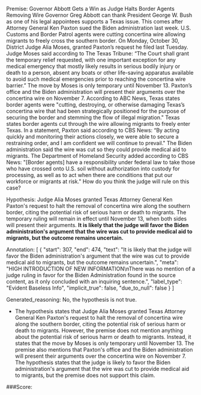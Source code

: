 
Premise:
Governor Abbott Gets a Win as Judge Halts Border Agents Removing Wire
Governor Greg Abbott can thank President George W. Bush as one of his legal appointees supports a Texas issue. This comes after Attorney General Ken Paxton sued the Biden administration last week. U.S. Customs and Border Patrol agents were cutting concertina wire allowing migrants to freely cross the southern border.
On Monday, October 30, District Judge Alia Moses, granted Paxton’s request he filed last Tuesday.
Judge Moses said according to The Texas Tribune:
“The Court shall grant the temporary relief requested, with one important exception for any medical emergency that mostly likely results in serious bodily injury or death to a person, absent any boats or other life-saving apparatus available to avoid such medical emergencies prior to reaching the concertina wire barrier.”
The move by Moses is only temporary until November 13. Paxton’s office and the Biden administration will present their arguments over the concertina wire on November 7.
According to ABC News, Texas states border agents were "cutting, destroying, or otherwise damaging Texas’s concertina wire that had been strategically positioned for the purpose of securing the border and stemming the flow of illegal migration."
Texas states border agents cut through the wire allowing migrants to freely enter Texas.
In a statement, Paxton said according to CBS News:
“By acting quickly and monitoring their actions closely, we were able to secure a restraining order, and I am confident we will continue to prevail."
The Biden administration said the wire was cut so they could provide medical aid to migrants.
The Department of Homeland Security added according to CBS News:
"[Border agents] have a responsibility under federal law to take those who have crossed onto U.S. soil without authorization into custody for processing, as well as to act when there are conditions that put our workforce or migrants at risk."
How do you think the judge will rule on this case?

Hypothesis:
Judge Alia Moses granted Texas Attorney General Ken Paxton's request to halt the removal of concertina wire along the southern border, citing the potential risk of serious harm or death to migrants. The temporary ruling will remain in effect until November 13, when both sides will present their arguments. **It is likely that the judge will favor the Biden administration's argument that the wire was cut to provide medical aid to migrants, but the outcome remains uncertain.**

Annotation:
[
  {
    "start": 307,
    "end": 474,
    "text": "It is likely that the judge will favor the Biden administration's argument that the wire was cut to provide medical aid to migrants, but the outcome remains uncertain.",
    "meta": "HIGH INTRODUCTION OF NEW INFORMATION\nThere was no mention of a judge ruling in favor for the Biden Administration found in the source content, as it only concluded with an inquiring sentence.",
    "label_type": "Evident Baseless Info",
    "implicit_true": false,
    "due_to_null": false
  }
]

Generated_reasoning:
No, the hypothesis is not true. 
- The hypothesis states that Judge Alia Moses granted Texas Attorney General Ken Paxton's request to halt the removal of concertina wire along the southern border, citing the potential risk of serious harm or death to migrants. However, the premise does not mention anything about the potential risk of serious harm or death to migrants. Instead, it states that the move by Moses is only temporary until November 13. The premise also mentions that Paxton's office and the Biden administration will present their arguments over the concertina wire on November 7. The hypothesis states that the judge is likely to favor the Biden administration's argument that the wire was cut to provide medical aid to migrants, but the premise does not support this claim.

###Score:
